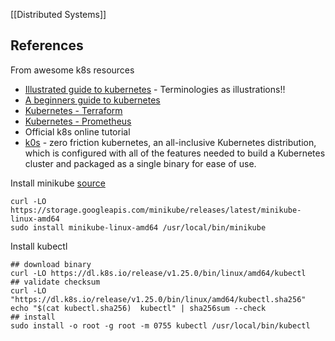 [[Distributed Systems]]

## References
From awesome k8s resources
- [Illustrated guide to kubernetes](https://www.cncf.io/phippy/the-childrens-illustrated-guide-to-kubernetes/ ) - Terminologies as illustrations!! 
- [A beginners guide to kubernetes](https://medium.com/containermind/a-beginners-guide-to-kubernetes-7e8ca56420b6)
- [Kubernetes - Terraform](https://faun.pub/google-kubernetes-engine-explain-like-im-five-1890e550c099)
- [Kubernetes - Prometheus](https://faun.pub/production-grade-kubernetes-monitoring-using-prometheus-78144b835b60)
- Official k8s online tutorial
- [k0s](https://github.com/k0sproject/k0s) - zero friction kubernetes, an all-inclusive Kubernetes distribution, which is configured with all of the features needed to build a Kubernetes cluster and packaged as a single binary for ease of use.

Install minikube [source](https://minikube.sigs.k8s.io/docs/start/)
```
curl -LO https://storage.googleapis.com/minikube/releases/latest/minikube-linux-amd64
sudo install minikube-linux-amd64 /usr/local/bin/minikube
```

Install kubectl
```
## download binary
curl -LO https://dl.k8s.io/release/v1.25.0/bin/linux/amd64/kubectl
## validate checksum
curl -LO "https://dl.k8s.io/release/v1.25.0/bin/linux/amd64/kubectl.sha256"
echo "$(cat kubectl.sha256)  kubectl" | sha256sum --check
## install
sudo install -o root -g root -m 0755 kubectl /usr/local/bin/kubectl
```


